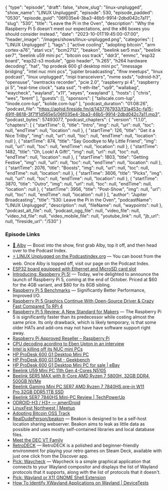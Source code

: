 {
  "type": "episode",
  "draft": false,
  "show_slug": "linux-unplugged",
  "show_name": "LINUX Unplugged",
  "episode": 530,
  "episode_padded": "0530",
  "episode_guid": "06f035e4-3ba3-46b5-9914-2dbd042c7a11",
  "slug": "530",
  "title": "Leave the Pi in the Oven",
  "description": "Why the Raspberry Pi 5 doesn't meet our expectations, and the x86 boxes you should consider instead.",
  "date": "2023-10-01T19:45:00-07:00",
  "header_image": "/images/shows/linux-unplugged.png",
  "categories": [
    "LINUX Unplugged"
  ],
  "tags": [
    "active cooling",
    "adopting bitcoin",
    "arm cortex-a76",
    "atari vcs",
    "bcm2712",
    "beakon",
    "beelink ser5 max",
    "beelink ser7",
    "beelink u59 mini pc",
    "bitcoin oss track",
    "ddr3",
    "emmc",
    "esp32 board",
    "esp32-s3 module",
    "gpio header",
    "h.265",
    "h264 hardware decoding",
    "hat",
    "hp prodesk 600 g1 desktop mini pc",
    "imessage bridging",
    "intel nuc mini pcs",
    "jupiter broadcasting",
    "lfnw meetups",
    "linux podcast",
    "linux unplugged",
    "mipi transceivers",
    "nvme ssds",
    "odroid-h3",
    "opensuse",
    "owntracks recorder",
    "pcie 2.0",
    "raspberry pi 4",
    "raspberry pi 5",
    "real-time clock",
    "sata ssd",
    "t-eth-lite",
    "vp9",
    "wallabag",
    "waycheck",
    "wayland",
    "x11",
    "xeyes",
    "xwayland"
  ],
  "hosts": [
    "chris",
    "wes",
    "brent"
  ],
  "guests": [],
  "sponsors": [
    "tailscale.com-lup",
    "linode.com-lup",
    "kolide.com-lup"
  ],
  "podcast_duration": "01:08:26",
  "podcast_file": "https://aphid.fireside.fm/d/1437767933/f31a453c-fa15-491f-8618-3f71f1d565e5/06f035e4-3ba3-46b5-9914-2dbd042c7a11.mp3",
  "podcast_bytes": 57493077,
  "podcast_chapters": {
    "version": "1.1.0",
    "chapters": [
      {
        "startTime": 0,
        "title": "Intro",
        "img": null,
        "url": null,
        "toc": null,
        "endTime": null,
        "location": null
      },
      {
        "startTime": 126,
        "title": "Get it a Nice Trilby",
        "img": null,
        "url": null,
        "toc": null,
        "endTime": null,
        "location": null
      },
      {
        "startTime": 874,
        "title": "Say Goodbye to My Little Friend",
        "img": null,
        "url": null,
        "toc": null,
        "endTime": null,
        "location": null
      },
      {
        "startTime": 1482,
        "title": "Oh, Look! A Gift!",
        "img": null,
        "url": null,
        "toc": null,
        "endTime": null,
        "location": null
      },
      {
        "startTime": 1803,
        "title": "Getting Festive",
        "img": null,
        "url": null,
        "toc": null,
        "endTime": null,
        "location": null
      },
      {
        "startTime": 2076,
        "title": "Boosts",
        "img": null,
        "url": null,
        "toc": null,
        "endTime": null,
        "location": null
      },
      {
        "startTime": 3606,
        "title": "Picks",
        "img": null,
        "url": null,
        "toc": null,
        "endTime": null,
        "location": null
      },
      {
        "startTime": 3870,
        "title": "Outro",
        "img": null,
        "url": null,
        "toc": null,
        "endTime": null,
        "location": null
      },
      {
        "startTime": 3956,
        "title": "Post-Show",
        "img": null,
        "url": null,
        "toc": null,
        "endTime": null,
        "location": null
      }
    ],
    "author": "Jupiter Broadcasting",
    "title": "530: Leave the Pi in the Oven",
    "podcastName": "LINUX Unplugged",
    "description": null,
    "fileName": null,
    "waypoints": null
  },
  "podcast_alt_file": null,
  "podcast_ogg_file": null,
  "video_file": null,
  "video_hd_file": null,
  "video_mobile_file": null,
  "youtube_link": null,
  "jb_url": null,
  "fireside_url": "/530"
}


### Episode Links

  * [🎉 Alby](https://getalby.com/ "🎉 Alby") — Boost into the show, first grab Alby, top it off, and then head over to the Podcast Index.
  * [⚡️ LINUX Unplugged on the Podcastindex.org](https://podcastindex.org/podcast/575694 "⚡️ LINUX Unplugged on the Podcastindex.org") — You can boost from the web. Once Alby is topped off, visit our page on the Podcast Index.
  * [ESP32 board equipped with Ethernet and MicroSD card slot](https://linuxgizmos.com/esp32-board-equipped-with-ethernet-and-microsd-card-slot/ "ESP32 board equipped with Ethernet and MicroSD card slot")
  * [Introducing: Raspberry Pi 5!](https://www.raspberrypi.com/news/introducing-raspberry-pi-5/ "Introducing: Raspberry Pi 5!") — Today, we’re delighted to announce the launch of Raspberry Pi 5, coming at the end of October. Priced at $60 for the 4GB variant, and $80 for its 8GB sibling.
  * [Raspberry Pi 5 Benchmarks](https://www.phoronix.com/review/raspberry-pi-5-benchmarks "Raspberry Pi 5 Benchmarks") — Significantly Better Performance, Improved I/O.
  * [Raspberry Pi 5 Graphics Continue With Open-Source Driver & Crazy Fast Compared To RPi 4](https://www.phoronix.com/review/raspberry-pi-5-graphics "Raspberry Pi 5 Graphics Continue With Open-Source Driver & Crazy Fast Compared To RPi 4")
  * [Raspberry Pi 5 Review: A New Standard for Makers](https://www.tomshardware.com/reviews/raspberry-pi-5 "Raspberry Pi 5 Review: A New Standard for Makers") — The Raspberry Pi 5 is significantly faster than its predecessor while costing almost the same price. Its only drawback, which is likely temporary, is that some older HATs and add-ons may not have have software support right away.
  * [Raspberry Pi Approved Reseller – Raspberry Pi](https://www.raspberrypi.com/resellers/ "Raspberry Pi Approved Reseller – Raspberry Pi")
  * [CPU decoding acording to Eben Upton in an interview](https://www.heise.de/hintergrund/Raspberry-Pi-5-Der-Raspi-5-kommt-mit-viel-mehr-Leistung-9319020.html "CPU decoding acording to Eben Upton in an interview")
  * [Intel is killing off its NUC mini PCs](https://www.techradar.com/pro/intel-is-killing-off-its-nuc-mini-pcs "Intel is killing off its NUC mini PCs")
  * [HP ProDesk 600 G1 Desktop Mini PC](https://support.hp.com/us-en/document/c04240180#AbT7 "HP ProDesk 600 G1 Desktop Mini PC")
  * [HP ProDesk 600 G1 DM - Geekbench](https://browser.geekbench.com/v5/cpu/8055682 "HP ProDesk 600 G1 DM - Geekbench")
  * [HP ProDesk 600 G1 Desktop Mini PC for sale | eBay](https://www.ebay.com/sch/i.html?_from=R40&_nkw=HP+ProDesk+600+G1+Desktop+Mini+PC&_sacat=0&_fcid=1&_stpos=90210 "HP ProDesk 600 G1 Desktop Mini PC for sale | eBay")
  * [Beelink U59 Mini PC 11th Gen 4-Cores N5105](https://www.amazon.com/Beelink-U57-Performance-Computer-Expandable/dp/B08HLNKRKH "Beelink U59 Mini PC 11th Gen 4-Cores N5105")
  * [Beelink SER5 MAX with 8-Core AMD Ryzen 7 5800H, 32GB DDR4, 500GB NVMe](https://www.amazon.com/8-Core-Beelink-Display-Bluetooth-Windows/dp/B09SHRDZBQ "Beelink SER5 MAX with 8-Core AMD Ryzen 7 5800H, 32GB DDR4, 500GB NVMe")
  * [Beelink Gaming Mini PC SER7 AMD Ryzen 7 7840HS pre-in W11 Pro,32GB DDR5,1TB SSD](https://www.bee-link.com/beelink-gaming-pc-ser7840-19943849-clone-1 "Beelink Gaming Mini PC SER7 AMD Ryzen 7 7840HS pre-in W11 Pro,32GB DDR5,1TB SSD")
  * [Beelink SER7 7840HS Mini-PC Review | TechPowerUp](https://www.techpowerup.com/review/beelink-ser7-7840hs-mini-pc-amd-ryzen-radeon-780m/ "Beelink SER7 7840HS Mini-PC Review | TechPowerUp")
  * [ODROID-H3 / H3+ — ameriDroid](https://ameridroid.com/products/odroid-h3 "ODROID-H3 / H3+ — ameriDroid")
  * [LinuxFest Northwest | Meetup](https://www.meetup.com/linuxfestnorthwest/ "LinuxFest Northwest | Meetup")
  * [Adopting Bitcoin OSS Track](https://adoptingbitcoin.org/2023/speakers/chrisfisher/ "Adopting Bitcoin OSS Track")
  * [RealDudePerson/beakon](http://github.com/RealDudePerson/beakon "RealDudePerson/beakon") — Beakon is designed to be a self-host location sharing webserver. Beakon aims to leak as little data as possible and uses mostly self-contained libraries and local database files.
  * [Meet the DEC VT Family](https://vt100.net/dec/vt_history "Meet the DEC VT Family")
  * [RetroDECK](https://retrodeck.net/ "RetroDECK") — RetroDECK is a polished and beginner-friendly environment for playing your retro games on Steam Deck, available with just one click from the Discover app.
  * [Pick: Waycheck](https://flathub.org/apps/dev.serebit.Waycheck "Pick: Waycheck") — Waycheck is a simple graphical application that connects to your Wayland compositor and displays the list of Wayland protocols that it supports, along with the list of protocols that it doesn't.
  * [Pick: Wayland or X11 GNOME Shell Extension](https://extensions.gnome.org/extension/5149/wayland-or-x11/ "Pick: Wayland or X11 GNOME Shell Extension")
  * [How To Identify XWayland Applications on Wayland | DeviceTests](https://devicetests.com/identify-xwayland-applications "How To Identify XWayland Applications on Wayland | DeviceTests")


